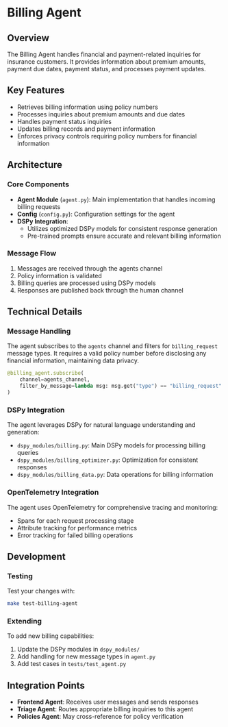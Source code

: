 # Billing Agent

## Overview

The Billing Agent handles financial and payment-related inquiries for insurance customers. It provides information about premium amounts, payment due dates, payment status, and processes payment updates.

## Key Features

- Retrieves billing information using policy numbers
- Processes inquiries about premium amounts and due dates
- Handles payment status inquiries 
- Updates billing records and payment information
- Enforces privacy controls requiring policy numbers for financial information

## Architecture

### Core Components

- **Agent Module** (`agent.py`): Main implementation that handles incoming billing requests
- **Config** (`config.py`): Configuration settings for the agent
- **DSPy Integration**: 
  - Utilizes optimized DSPy models for consistent response generation
  - Pre-trained prompts ensure accurate and relevant billing information

### Message Flow

1. Messages are received through the agents channel
2. Policy information is validated
3. Billing queries are processed using DSPy models
4. Responses are published back through the human channel

## Technical Details

### Message Handling

The agent subscribes to the `agents` channel and filters for `billing_request` message types. It requires a valid policy number before disclosing any financial information, maintaining data privacy.

```python
@billing_agent.subscribe(
    channel=agents_channel, 
    filter_by_message=lambda msg: msg.get("type") == "billing_request"
)
```

### DSPy Integration

The agent leverages DSPy for natural language understanding and generation:

- `dspy_modules/billing.py`: Main DSPy models for processing billing queries
- `dspy_modules/billing_optimizer.py`: Optimization for consistent responses
- `dspy_modules/billing_data.py`: Data operations for billing information

### OpenTelemetry Integration

The agent uses OpenTelemetry for comprehensive tracing and monitoring:

- Spans for each request processing stage
- Attribute tracking for performance metrics
- Error tracking for failed billing operations

## Development

### Testing

Test your changes with:

```bash
make test-billing-agent
```

### Extending

To add new billing capabilities:

1. Update the DSPy modules in `dspy_modules/`
2. Add handling for new message types in `agent.py`
3. Add test cases in `tests/test_agent.py`

## Integration Points

- **Frontend Agent**: Receives user messages and sends responses
- **Triage Agent**: Routes appropriate billing inquiries to this agent
- **Policies Agent**: May cross-reference for policy verification